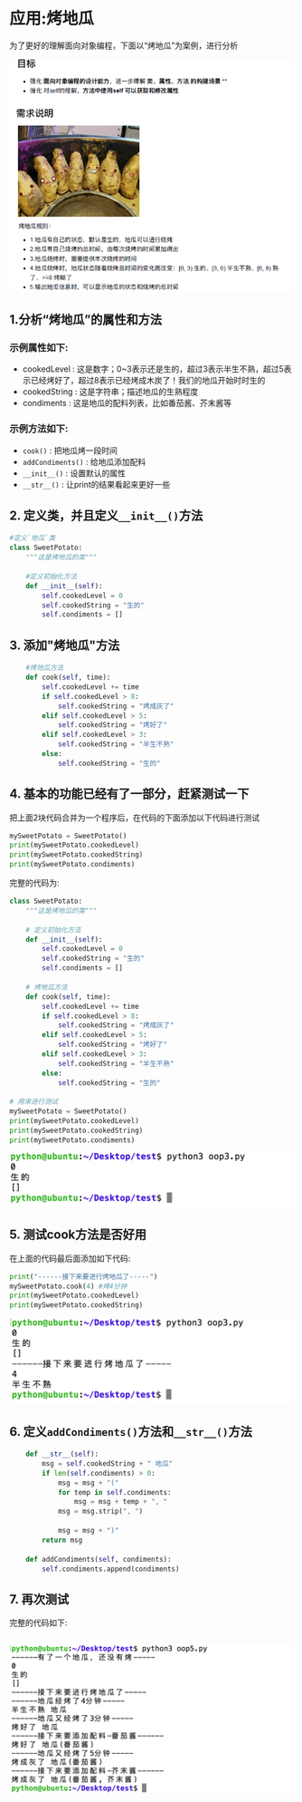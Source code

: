 # 应用:烤地瓜

为了更好的理解面向对象编程，下面以“烤地瓜”为案例，进行分析

![](..\Images\3.烤地瓜.bmp)

## 1.分析“烤地瓜”的属性和方法

### 示例属性如下:

* cookedLevel : 这是数字；0~3表示还是生的，超过3表示半生不熟，超过5表示已经烤好了，超过8表示已经烤成木炭了！我们的地瓜开始时时生的
* cookedString : 这是字符串；描述地瓜的生熟程度
* condiments : 这是地瓜的配料列表，比如番茄酱、芥末酱等

### 示例方法如下:

* `cook()` : 把地瓜烤一段时间
* `addCondiments()` : 给地瓜添加配料
* `__init__()` : 设置默认的属性
* `__str__()` : 让print的结果看起来更好一些

## 2. 定义类，并且定义`__init__()`方法

```python
#定义`地瓜`类
class SweetPotato:
    """这是烤地瓜的类"""

    #定义初始化方法
    def __init__(self):
        self.cookedLevel = 0
        self.cookedString = "生的"
        self.condiments = []
```

## 3. 添加"烤地瓜"方法

```python
    #烤地瓜方法
    def cook(self, time):
        self.cookedLevel += time
        if self.cookedLevel > 8:
            self.cookedString = "烤成灰了"
        elif self.cookedLevel > 5:
            self.cookedString = "烤好了"    
        elif self.cookedLevel > 3:
            self.cookedString = "半生不熟"
        else:
            self.cookedString = "生的"
```

## 4. 基本的功能已经有了一部分，赶紧测试一下

把上面2块代码合并为一个程序后，在代码的下面添加以下代码进行测试

```python
mySweetPotato = SweetPotato()
print(mySweetPotato.cookedLevel)
print(mySweetPotato.cookedString)
print(mySweetPotato.condiments)
```

完整的代码为:

```python
class SweetPotato:
    """这是烤地瓜的类"""

    # 定义初始化方法
    def __init__(self):
        self.cookedLevel = 0
        self.cookedString = "生的"
        self.condiments = []

    # 烤地瓜方法
    def cook(self, time):
        self.cookedLevel += time
        if self.cookedLevel > 8:
            self.cookedString = "烤成灰了"
        elif self.cookedLevel > 5:
            self.cookedString = "烤好了"    
        elif self.cookedLevel > 3:
            self.cookedString = "半生不熟"
        else:
            self.cookedString = "生的"

# 用来进行测试
mySweetPotato = SweetPotato()
print(mySweetPotato.cookedLevel)
print(mySweetPotato.cookedString)
print(mySweetPotato.condiments)
```

![](../Images/Snip20161023_88.png)

## 5. 测试cook方法是否好用

在上面的代码最后面添加如下代码:

```python
print("------接下来要进行烤地瓜了-----")
mySweetPotato.cook(4) #烤4分钟
print(mySweetPotato.cookedLevel)
print(mySweetPotato.cookedString)
```

![](../Images/Snip20161023_89.png)

## 6. 定义`addCondiments()`方法和`__str__()`方法

```python
    def __str__(self):
        msg = self.cookedString + " 地瓜"
        if len(self.condiments) > 0:
            msg = msg + "("
            for temp in self.condiments:
                msg = msg + temp + ", "
            msg = msg.strip(", ")

            msg = msg + ")"
        return msg

    def addCondiments(self, condiments):
        self.condiments.append(condiments)
```

## 7. 再次测试

完整的代码如下:

```python

```

![](../Images/Snip20161023_90.png)


